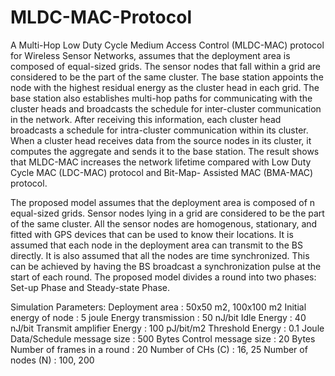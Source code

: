 # MLDC-MAC-Protocol
A Multi-Hop Low Duty Cycle Medium Access Control (MLDC-MAC) protocol for Wireless Sensor Networks, assumes that the deployment area is composed of equal-sized grids. The sensor nodes that fall within a grid are considered to be the part of the same cluster. The base station appoints the node with the highest residual energy as the cluster head in each grid. The base station also establishes multi-hop paths for communicating with the cluster heads and broadcasts the schedule for inter-cluster communication in the network. After receiving this information, each cluster head broadcasts a schedule for intra-cluster communication within its cluster. When a cluster head receives data from the source nodes in its cluster, it computes the aggregate and sends it to the base station. The result shows that MLDC-MAC increases the network lifetime compared with Low Duty Cycle MAC (LDC-MAC) protocol and Bit-Map- Assisted MAC (BMA-MAC) protocol.

   The proposed model assumes that the deployment area is composed of n equal-sized grids. Sensor nodes lying in a grid are considered to be the part of the same cluster. All the sensor nodes are homogenous, stationary, and fitted with GPS devices that can be used to know their locations. It is assumed that each node in the deployment area can transmit to the BS directly. It is also assumed that all the nodes are time synchronized. This can be achieved by having the BS broadcast a synchronization pulse at the start of each round. The proposed model divides a round into two phases: Set-up Phase and Steady-state Phase.

   Simulation Parameters:
Deployment area             : 50x50 m2, 100x100 m2
Initial energy of node      : 5 joule
Energy transmission         : 50 nJ/bit
Idle Energy                 : 40 nJ/bit
Transmit amplifier Energy   : 100 pJ/bit/m2
Threshold Energy            : 0.1 Joule
Data/Schedule message size  : 500 Bytes
Control message size        : 20 Bytes
Number of frames in a round : 20
Number of CHs (C)           : 16, 25
Number of nodes (N)         : 100, 200
